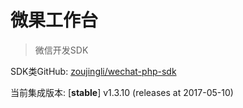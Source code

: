 微果工作台
=====================
> 微信开发SDK

SDK类GitHub:  [zoujingli/wechat-php-sdk](http://git.oschina.net/zoujingli/wechat-php-sdk)

当前集成版本: [**stable**] v1.3.10 (releases at 2017-05-10)